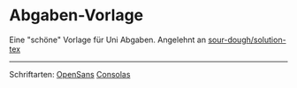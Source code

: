 # Abgaben-Vorlage
Eine "schöne" Vorlage für Uni Abgaben.
Angelehnt an [sour-dough/solution-tex](https://github.com/sour-dough/solution-tex/blob/master/solution.cls)

----------------

Schriftarten:
[OpenSans](https://fonts.google.com/specimen/Open+Sans)
[Consolas](https://freefontsdownload.net/free-consolas-font-33098.htm)

